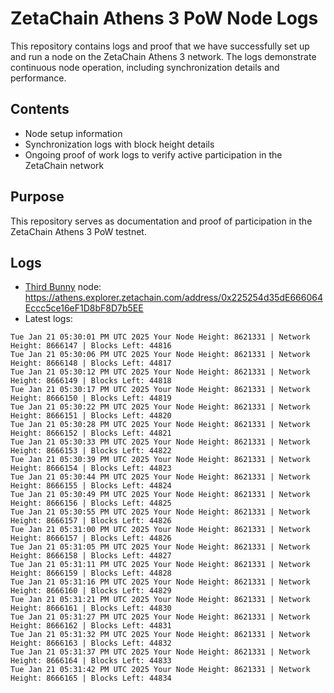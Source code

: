 # ZetaChain Athens 3 PoW Node Logs
This repository contains logs and proof that we have successfully set up and run a node on the ZetaChain Athens 3 network. The logs demonstrate continuous node operation, including synchronization details and performance.

## Contents
- Node setup information
- Synchronization logs with block height details
- Ongoing proof of work logs to verify active participation in the ZetaChain network

## Purpose
This repository serves as documentation and proof of participation in the ZetaChain Athens 3 PoW testnet.

## Logs

- [Third Bunny](https://thirdbunny.xyz/) node: https://athens.explorer.zetachain.com/address/0x225254d35dE666064Eccc5ce16eF1D8bF8D7b5EE
- Latest logs:
```
Tue Jan 21 05:30:01 PM UTC 2025 Your Node Height: 8621331 | Network Height: 8666147 | Blocks Left: 44816
Tue Jan 21 05:30:06 PM UTC 2025 Your Node Height: 8621331 | Network Height: 8666148 | Blocks Left: 44817
Tue Jan 21 05:30:12 PM UTC 2025 Your Node Height: 8621331 | Network Height: 8666149 | Blocks Left: 44818
Tue Jan 21 05:30:17 PM UTC 2025 Your Node Height: 8621331 | Network Height: 8666150 | Blocks Left: 44819
Tue Jan 21 05:30:22 PM UTC 2025 Your Node Height: 8621331 | Network Height: 8666151 | Blocks Left: 44820
Tue Jan 21 05:30:28 PM UTC 2025 Your Node Height: 8621331 | Network Height: 8666152 | Blocks Left: 44821
Tue Jan 21 05:30:33 PM UTC 2025 Your Node Height: 8621331 | Network Height: 8666153 | Blocks Left: 44822
Tue Jan 21 05:30:39 PM UTC 2025 Your Node Height: 8621331 | Network Height: 8666154 | Blocks Left: 44823
Tue Jan 21 05:30:44 PM UTC 2025 Your Node Height: 8621331 | Network Height: 8666155 | Blocks Left: 44824
Tue Jan 21 05:30:49 PM UTC 2025 Your Node Height: 8621331 | Network Height: 8666156 | Blocks Left: 44825
Tue Jan 21 05:30:55 PM UTC 2025 Your Node Height: 8621331 | Network Height: 8666157 | Blocks Left: 44826
Tue Jan 21 05:31:00 PM UTC 2025 Your Node Height: 8621331 | Network Height: 8666157 | Blocks Left: 44826
Tue Jan 21 05:31:05 PM UTC 2025 Your Node Height: 8621331 | Network Height: 8666158 | Blocks Left: 44827
Tue Jan 21 05:31:11 PM UTC 2025 Your Node Height: 8621331 | Network Height: 8666159 | Blocks Left: 44828
Tue Jan 21 05:31:16 PM UTC 2025 Your Node Height: 8621331 | Network Height: 8666160 | Blocks Left: 44829
Tue Jan 21 05:31:21 PM UTC 2025 Your Node Height: 8621331 | Network Height: 8666161 | Blocks Left: 44830
Tue Jan 21 05:31:27 PM UTC 2025 Your Node Height: 8621331 | Network Height: 8666162 | Blocks Left: 44831
Tue Jan 21 05:31:32 PM UTC 2025 Your Node Height: 8621331 | Network Height: 8666163 | Blocks Left: 44832
Tue Jan 21 05:31:37 PM UTC 2025 Your Node Height: 8621331 | Network Height: 8666164 | Blocks Left: 44833
Tue Jan 21 05:31:42 PM UTC 2025 Your Node Height: 8621331 | Network Height: 8666165 | Blocks Left: 44834
```
